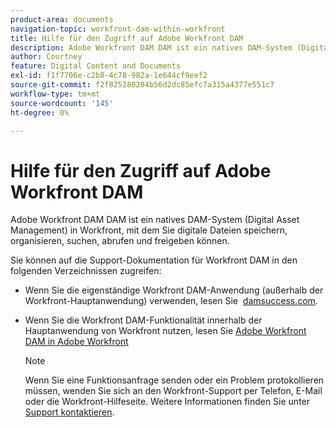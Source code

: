```yaml
---
product-area: documents
navigation-topic: workfront-dam-within-workfront
title: Hilfe für den Zugriff auf Adobe Workfront DAM
description: Adobe Workfront DAM DAM ist ein natives DAM-System (Digital Asset Management) in Workfront, mit dem Sie digitale Dateien speichern, organisieren, suchen, abrufen und freigeben können.
author: Courtney
feature: Digital Content and Documents
exl-id: f1f7706e-c2b8-4c78-982a-1e644cf9eef2
source-git-commit: f2f825280204b56d2dc85efc7a315a4377e551c7
workflow-type: tm+mt
source-wordcount: '145'
ht-degree: 0%

---
```


# Hilfe für den Zugriff auf Adobe Workfront DAM

Adobe Workfront DAM DAM ist ein natives DAM-System (Digital Asset Management) in Workfront, mit dem Sie digitale Dateien speichern, organisieren, suchen, abrufen und freigeben können.

Sie können auf die Support-Dokumentation für Workfront DAM in den folgenden Verzeichnissen zugreifen:

* Wenn Sie die eigenständige Workfront DAM-Anwendung (außerhalb der Workfront-Hauptanwendung) verwenden, lesen Sie  [damsuccess.com](https://www.damsuccess.com).
* Wenn Sie die Workfront DAM-Funktionalität innerhalb der Hauptanwendung von Workfront nutzen, lesen Sie [Adobe Workfront DAM in Adobe Workfront](../../documents/workfront-dam-within-workfront/workfront-dam-in-workfrontt.md)

   >[!NOTE]
   >
   >Wenn Sie eine Funktionsanfrage senden oder ein Problem protokollieren müssen, wenden Sie sich an den Workfront-Support per Telefon, E-Mail oder die Workfront-Hilfeseite. Weitere Informationen finden Sie unter [Support kontaktieren](../../workfront-basics/tips-tricks-and-troubleshooting/contact-customer-support.md).
